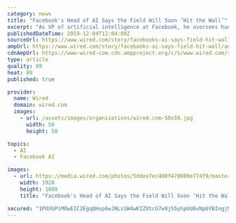 ```yaml
---
category: news
title: "Facebook's Head of AI Says the Field Will Soon ‘Hit the Wall’"
excerpt: "As VP of artificial intelligence at Facebook, he oversees hundreds of scientists and engineers whose work shapes the company’s direction and its impact on the wider world. Pesenti joined Facebook in January 2018, inheriting a research lab created by Yann ..."
publishedDateTime: 2019-12-04T12:04:00Z
sourceUrl: https://www.wired.com/story/facebooks-ai-says-field-hit-wall/
ampUrl: https://www.wired.com/story/facebooks-ai-says-field-hit-wall/amp
cdnAmpUrl: https://www-wired-com.cdn.ampproject.org/c/s/www.wired.com/story/facebooks-ai-says-field-hit-wall/amp
type: article
quality: 89
heat: 89
published: true

provider:
  name: Wired
  domain: wired.com
  images:
    - url: /assets/images/organizations/wired.com-50x50.jpg
      width: 50
      height: 50

topics:
  - AI
  - Facebook AI

images:
  - url: https://media.wired.com/photos/5ddee7ec400f470009e774f9/master/pass/QA%20with%20Jerome%20Pesenti.jpg
    width: 1920
    height: 1080
    title: "Facebook's Head of AI Says the Field Will Soon ‘Hit the Wall’"

secured: "1POXGPiMOwEIC2EgqQHup6wJNLsSW4wKIZUtcG7w9jS5yhpUU6vNp6YBIngjMp1yRnq2Fm7JWuq20l4nNNOM8+doFIp1pfJQUe/uusP0s4fYP63vM2utQ74c6i+8j8+V4EiQREei5tOG0oVOIDKwXmiKY9xqcDB1rQ7M0EvaijXx5/zUyq8erdfZNmFT082geFTwnDXQQtKK6wwi9SrPWjJE+HmW5jieh2WTfs5OfVUha5PyMSkQbccns/sdmeR/OSVp8G1NQh61uXzvLtSDsA==;Ea/SiyqLd6d9fhyBwR7fog=="
---
```


